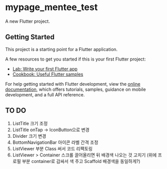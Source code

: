# mypage_mentee_test

A new Flutter project.

## Getting Started

This project is a starting point for a Flutter application.

A few resources to get you started if this is your first Flutter project:

- [Lab: Write your first Flutter app](https://docs.flutter.dev/get-started/codelab)
- [Cookbook: Useful Flutter samples](https://docs.flutter.dev/cookbook)

For help getting started with Flutter development, view the
[online documentation](https://docs.flutter.dev/), which offers tutorials,
samples, guidance on mobile development, and a full API reference.

## TO DO
1. ListTitle 크기 조정
2. ListTitle onTap -> IconButton으로 변경
3. Divider 크기 변경
4. BottomNavigationBar 아이콘 라벨 간격 조정
5. ListViewer 부분 Class 써서 코드 리팩토링
6. ListViewer > Container 스크롤 끌어올리면 뒤 배경색 나오는 것 고치기
  (위에 프로필 부분 container로 감싸서 색 주고 Scaffold 배경색을 동일하게?)
